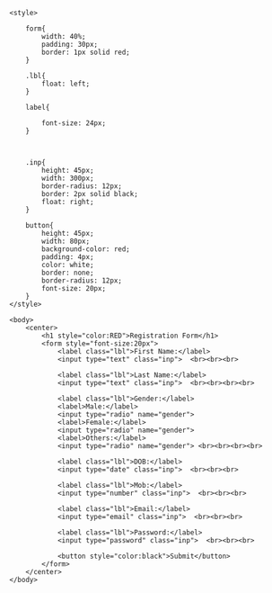 
<html>
    <head>
        <title>Form</title>
    </head>

    <style>

        form{
            width: 40%;
            padding: 30px;
            border: 1px solid red;
        }

        .lbl{
            float: left;
        }

        label{
            
            font-size: 24px;
        }

        

        .inp{
            height: 45px;
            width: 300px;
            border-radius: 12px;
            border: 2px solid black;
            float: right;
        }

        button{
            height: 45px;
            width: 80px;
            background-color: red;
            padding: 4px;
            color: white;
            border: none;
            border-radius: 12px;
            font-size: 20px;
        }
    </style>

    <body>
        <center>
            <h1 style="color:RED">Registration Form</h1>
            <form style="font-size:20px">
                <label class="lbl">First Name:</label>
                <input type="text" class="inp">  <br><br><br>

                <label class="lbl">Last Name:</label>
                <input type="text" class="inp">  <br><br><br><br>

                <label class="lbl">Gender:</label>
                <label>Male:</label>
                <input type="radio" name="gender">
                <label>Female:</label>
                <input type="radio" name="gender">
                <label>Others:</label>
                <input type="radio" name="gender"> <br><br><br><br>

                <label class="lbl">DOB:</label>
                <input type="date" class="inp">  <br><br><br>

                <label class="lbl">Mob:</label>
                <input type="number" class="inp">  <br><br><br>

                <label class="lbl">Email:</label>
                <input type="email" class="inp">  <br><br><br>

                <label class="lbl">Password:</label>
                <input type="password" class="inp">  <br><br><br>

                <button style="color:black">Submit</button>
            </form>
        </center>
    </body>
</html>
